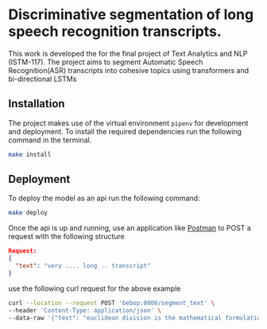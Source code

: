 # Discriminative segmentation of long speech recognition transcripts.

This work is developed the for the final project of Text Analytics and NLP (ISTM-117).
The project aims to segment Automatic Speech Recognition(ASR) transcripts into cohesive topics using transformers and bi-directional LSTMs

## Installation
The project makes use of the virtual environment `pipenv` for development and deployment.
To install the required dependencies run the following command in the terminal.

```bash
make install
``` 

## Deployment
To deploy the model as an api run the following command:
```bash
make deploy
```

Once the api is up and running, use an application like [Postman](https://www.postman.com/) to POST a request with the following structure
```json
Request:
{
  "text": "very .... long .. transcript"
}
``` 

use the following curl request for the above example
```bash
curl --location --request POST 'bebop:8000/segment_text' \
--header 'Content-Type: application/json' \
--data-raw '{"text": "euclidean division is the mathematical formulation of the outcome of the usual process of division of integers it asserts that given two integers the dividend and the divisor such that there are unique integers the quotient and the remainder such that bq and where denotes the absolute value of of integers integers are not closed under division apart from division by zero being undefined the quotient is not an integer unless the dividend is an integer multiple of the divisor for example cannot be divided by to give an integer such case uses one of five approaches say that cannot be divided by division becomes partial function give an approximate answer as real number this is the approach usually taken in numerical computation give the answer as fraction representing rational number so the result of the division of by is displaystyle tfrac tfrac or as mixed number so displaystyle tfrac tfrac displaystyle tfrac tfrac usually the resulting fraction should be simplified the result of the division of by is also displaystyle tfrac tfrac this simplification may be done by factoring out the greatest common divisor give the answer as an integer quotient and remainder so displaystyle tfrac mbox remainder tfrac mbox remainder to make the distinction with the previous case this division with two integers as result is sometimes called euclidean division because it is the basis of the euclidean algorithm give the integer quotient as the answer so displaystyle tfrac tfrac this is sometimes called integer division dividing integers in computer program requires special care some programming languages such as treat integer division as in case above so the answer is an integer other languages such as matlab and every computer algebra system return rational number as the answer as in case above these languages also provide functions to get the results of the other cases either directly or from the result of case names and symbols used for integer division include div and definitions vary regarding integer division when the dividend or the divisor is negative rounding may be toward zero so called division or toward division rarer styles can occur see modulo operation for the details divisibility rules can sometimes be used to quickly determine whether one integer divides exactly into another"}'
```


